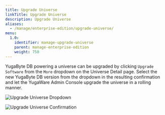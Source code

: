 ```yaml
---
title: Upgrade Universe
linkTitle: Upgrade Universe
description: Upgrade Universe
aliases:
  - /manage/enterprise-edition/upgrade-universe/
menu:
  1.0:
    identifier: manage-upgrade-universe
    parent: manage-enterprise-edition
    weight: 750
---
```


YugaByte DB powering a universe can be upgraded by clicking `Upgrade Software` from the `More` dropdown on the Universe Detail page. Select the new YugaByte DB version from the dropdown in the resulting confirmation and let the YugaWare Admin Console upgrade the universe in a rolling manner. 

![Upgrade Universe Dropdown](/images/ee/upgrade-univ-1.png)

![Upgrade Universe Confirmation](/images/ee/upgrade-univ-2.png)

